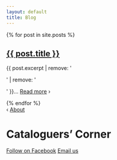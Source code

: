 ```yaml
---
layout: default
title: Blog
---
```

<div class="row">
  <div class="col-md-9 readable-width blog-index">
    {% for post in site.posts %}
      <article>
        <h1><a href="{{ post.url }}">{{ post.title }}</a></h1>
        <p>
          {{ post.excerpt | remove: '<p>' | remove: '</p>' }}…
          <a href="{{ post.url }}">Read more</a> ›
        </p>
      </article>
    {% endfor %}
  </div>
  <div class="col-md-4 col-lg-3 order-md-first mt-3 mt-md-0">
    <div>‹ <a href="/about">About</a></div>
    <h1>Cataloguers’ Corner</h1>
    <a class="list-group-item" href="https://www.facebook.com/vmii.org" target="_blank" >Follow on Facebook</a>
    <a class="list-group-item" href="/contact">Email us</a>
  </div>
</div>